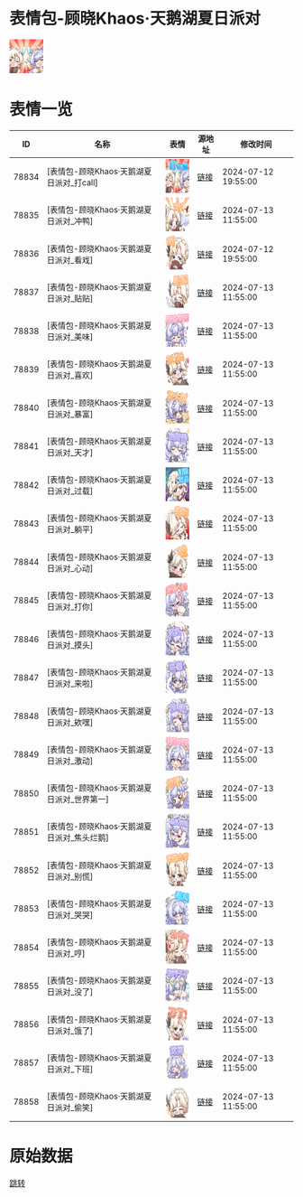 # 表情包-顾晓Khaos·天鹅湖夏日派对

<img src="./cover.png" height="60" alt="cover" />

# 表情一览

|ID|名称|表情|源地址|修改时间|
|----|----|----|----|----|
|78834|[表情包-顾晓Khaos·天鹅湖夏日派对_打call]|<img src="./pic/078834_%5B表情包-顾晓Khaos·天鹅湖夏日派对_打call%5D.png" height="60" alt="打call"/>|[链接](https://i0.hdslb.com/bfs/garb/1a23b753cbd8c0533a7c156270665a075c4c7e03.png)|2024-07-12 19:55:00|
|78835|[表情包-顾晓Khaos·天鹅湖夏日派对_冲鸭]|<img src="./pic/078835_%5B表情包-顾晓Khaos·天鹅湖夏日派对_冲鸭%5D.png" height="60" alt="冲鸭"/>|[链接](https://i0.hdslb.com/bfs/garb/d397e446b3fc42456756795631bf3758ea9d8f51.png)|2024-07-13 11:55:00|
|78836|[表情包-顾晓Khaos·天鹅湖夏日派对_看戏]|<img src="./pic/078836_%5B表情包-顾晓Khaos·天鹅湖夏日派对_看戏%5D.png" height="60" alt="看戏"/>|[链接](https://i0.hdslb.com/bfs/garb/5597871a9d4e199f17ea789830d48be1ae8698d3.png)|2024-07-12 19:55:00|
|78837|[表情包-顾晓Khaos·天鹅湖夏日派对_贴贴]|<img src="./pic/078837_%5B表情包-顾晓Khaos·天鹅湖夏日派对_贴贴%5D.png" height="60" alt="贴贴"/>|[链接](https://i0.hdslb.com/bfs/garb/0ed378367107cbe9f0a61985d87b3849c96bda41.png)|2024-07-13 11:55:00|
|78838|[表情包-顾晓Khaos·天鹅湖夏日派对_美味]|<img src="./pic/078838_%5B表情包-顾晓Khaos·天鹅湖夏日派对_美味%5D.png" height="60" alt="美味"/>|[链接](https://i0.hdslb.com/bfs/garb/b263f0458690a5c9414f8c9c5496c9d8238b2fdd.png)|2024-07-13 11:55:00|
|78839|[表情包-顾晓Khaos·天鹅湖夏日派对_喜欢]|<img src="./pic/078839_%5B表情包-顾晓Khaos·天鹅湖夏日派对_喜欢%5D.png" height="60" alt="喜欢"/>|[链接](https://i0.hdslb.com/bfs/garb/1567e331ba97a7b560a42e0a58ffb5da67ea10fa.png)|2024-07-13 11:55:00|
|78840|[表情包-顾晓Khaos·天鹅湖夏日派对_暴富]|<img src="./pic/078840_%5B表情包-顾晓Khaos·天鹅湖夏日派对_暴富%5D.png" height="60" alt="暴富"/>|[链接](https://i0.hdslb.com/bfs/garb/8b86bbef546a75b1231521791bcbf613dc07e0ed.png)|2024-07-13 11:55:00|
|78841|[表情包-顾晓Khaos·天鹅湖夏日派对_天才]|<img src="./pic/078841_%5B表情包-顾晓Khaos·天鹅湖夏日派对_天才%5D.png" height="60" alt="天才"/>|[链接](https://i0.hdslb.com/bfs/garb/3849cdd5407826bcb7380bf55d191fdbdc835cfd.png)|2024-07-13 11:55:00|
|78842|[表情包-顾晓Khaos·天鹅湖夏日派对_过载]|<img src="./pic/078842_%5B表情包-顾晓Khaos·天鹅湖夏日派对_过载%5D.png" height="60" alt="过载"/>|[链接](https://i0.hdslb.com/bfs/garb/e528e330e8c3d420aff9694ec5444d220710adbd.png)|2024-07-13 11:55:00|
|78843|[表情包-顾晓Khaos·天鹅湖夏日派对_躺平]|<img src="./pic/078843_%5B表情包-顾晓Khaos·天鹅湖夏日派对_躺平%5D.png" height="60" alt="躺平"/>|[链接](https://i0.hdslb.com/bfs/garb/e8537789ccb24352e38ccc879170ee61980b6e86.png)|2024-07-13 11:55:00|
|78844|[表情包-顾晓Khaos·天鹅湖夏日派对_心动]|<img src="./pic/078844_%5B表情包-顾晓Khaos·天鹅湖夏日派对_心动%5D.png" height="60" alt="心动"/>|[链接](https://i0.hdslb.com/bfs/garb/6008a3f6eb4c446e442d9082aab38801cedb527f.png)|2024-07-13 11:55:00|
|78845|[表情包-顾晓Khaos·天鹅湖夏日派对_打你]|<img src="./pic/078845_%5B表情包-顾晓Khaos·天鹅湖夏日派对_打你%5D.png" height="60" alt="打你"/>|[链接](https://i0.hdslb.com/bfs/garb/d39b1b4ea4e3612e05f3a954c8728f6dc3fac42e.png)|2024-07-13 11:55:00|
|78846|[表情包-顾晓Khaos·天鹅湖夏日派对_摸头]|<img src="./pic/078846_%5B表情包-顾晓Khaos·天鹅湖夏日派对_摸头%5D.png" height="60" alt="摸头"/>|[链接](https://i0.hdslb.com/bfs/garb/e87ded35507e7091794758493cbb892cc9780cbd.png)|2024-07-13 11:55:00|
|78847|[表情包-顾晓Khaos·天鹅湖夏日派对_来啦]|<img src="./pic/078847_%5B表情包-顾晓Khaos·天鹅湖夏日派对_来啦%5D.png" height="60" alt="来啦"/>|[链接](https://i0.hdslb.com/bfs/garb/14065dff20c7d894c8dbed1fde545e4512d75c22.png)|2024-07-13 11:55:00|
|78848|[表情包-顾晓Khaos·天鹅湖夏日派对_欸嘿]|<img src="./pic/078848_%5B表情包-顾晓Khaos·天鹅湖夏日派对_欸嘿%5D.png" height="60" alt="欸嘿"/>|[链接](https://i0.hdslb.com/bfs/garb/bc805c010beccc2c6e6458ed49bcc50011c54d83.png)|2024-07-13 11:55:00|
|78849|[表情包-顾晓Khaos·天鹅湖夏日派对_激动]|<img src="./pic/078849_%5B表情包-顾晓Khaos·天鹅湖夏日派对_激动%5D.png" height="60" alt="激动"/>|[链接](https://i0.hdslb.com/bfs/garb/2ee82953afd6f4ae601baf0ddaecf8603d189068.png)|2024-07-13 11:55:00|
|78850|[表情包-顾晓Khaos·天鹅湖夏日派对_世界第一]|<img src="./pic/078850_%5B表情包-顾晓Khaos·天鹅湖夏日派对_世界第一%5D.png" height="60" alt="世界第一"/>|[链接](https://i0.hdslb.com/bfs/garb/6679e16ec8b189a804e9e3762fba9fc513d95caa.png)|2024-07-13 11:55:00|
|78851|[表情包-顾晓Khaos·天鹅湖夏日派对_焦头烂鹅]|<img src="./pic/078851_%5B表情包-顾晓Khaos·天鹅湖夏日派对_焦头烂鹅%5D.png" height="60" alt="焦头烂鹅"/>|[链接](https://i0.hdslb.com/bfs/garb/6709c22f9e92d4a97b9534f0a02dfc9ebc462aef.png)|2024-07-13 11:55:00|
|78852|[表情包-顾晓Khaos·天鹅湖夏日派对_别慌]|<img src="./pic/078852_%5B表情包-顾晓Khaos·天鹅湖夏日派对_别慌%5D.png" height="60" alt="别慌"/>|[链接](https://i0.hdslb.com/bfs/garb/9366db3feab2c65d9a17a9d2d367206e9e0f7f8b.png)|2024-07-13 11:55:00|
|78853|[表情包-顾晓Khaos·天鹅湖夏日派对_哭哭]|<img src="./pic/078853_%5B表情包-顾晓Khaos·天鹅湖夏日派对_哭哭%5D.png" height="60" alt="哭哭"/>|[链接](https://i0.hdslb.com/bfs/garb/4dd006a81fd4d6784246bfe69c95fb51c406d164.png)|2024-07-13 11:55:00|
|78854|[表情包-顾晓Khaos·天鹅湖夏日派对_哼]|<img src="./pic/078854_%5B表情包-顾晓Khaos·天鹅湖夏日派对_哼%5D.png" height="60" alt="哼"/>|[链接](https://i0.hdslb.com/bfs/garb/ca33b2fdd1edf9dac72f661a518a10519c429316.png)|2024-07-13 11:55:00|
|78855|[表情包-顾晓Khaos·天鹅湖夏日派对_没了]|<img src="./pic/078855_%5B表情包-顾晓Khaos·天鹅湖夏日派对_没了%5D.png" height="60" alt="没了"/>|[链接](https://i0.hdslb.com/bfs/garb/555994f44f150739a58f2261340779b027a50634.png)|2024-07-13 11:55:00|
|78856|[表情包-顾晓Khaos·天鹅湖夏日派对_饿了]|<img src="./pic/078856_%5B表情包-顾晓Khaos·天鹅湖夏日派对_饿了%5D.png" height="60" alt="饿了"/>|[链接](https://i0.hdslb.com/bfs/garb/98bd531f5dc8f8d150cb3151f9293aff74c414b3.png)|2024-07-13 11:55:00|
|78857|[表情包-顾晓Khaos·天鹅湖夏日派对_下班]|<img src="./pic/078857_%5B表情包-顾晓Khaos·天鹅湖夏日派对_下班%5D.png" height="60" alt="下班"/>|[链接](https://i0.hdslb.com/bfs/garb/414a7189dafc9ae2468eb2cad97c8f3cda42e05f.png)|2024-07-13 11:55:00|
|78858|[表情包-顾晓Khaos·天鹅湖夏日派对_偷笑]|<img src="./pic/078858_%5B表情包-顾晓Khaos·天鹅湖夏日派对_偷笑%5D.png" height="60" alt="偷笑"/>|[链接](https://i0.hdslb.com/bfs/garb/a965175f1edd2b40442fd635555c9d8a15dcc55d.png)|2024-07-13 11:55:00|

# 原始数据

[跳转](./raw.json)

